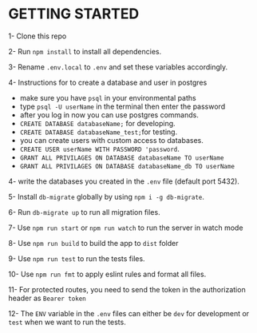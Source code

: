 # GETTING STARTED

1- Clone this repo

2- Run `npm install` to install all dependencies.

3- Rename `.env.local` to `.env` and set these variables accordingly.

4- Instructions for to create a database and user in postgres
 - make sure you have `psql` in your environmental paths
 - type `psql -U userName` in the terminal then enter the password
 - after you log in now you can use postgres commands.
 - `CREATE DATABASE databaseName;` for developing.
 - `CREATE DATABASE databaseName_test;`for testing.
 - you can create users with custom access to databases.
 - `CREATE USER userName WITH PASSWORD 'password`.
 - `GRANT ALL PRIVILAGES ON DATABASE databaseName TO userName`
 - `GRANT ALL PRIVILAGES ON DATABASE databaseName_db TO userName`

4- write the databases you created in the `.env` file  (default port 5432).

5- Install `db-migrate` globally by using `npm i -g db-migrate`.

6- Run `db-migrate up` to run all migration files.

7- Use `npm run start` or `npm run watch` to run the server in watch mode

8- Use `npm run build` to build the app to `dist` folder

9- Use `npm run test` to run the tests files.

10- Use `npm run fmt` to apply eslint rules and format all files.

11- For protected routes, you need to send the token in the authorization header as `Bearer token`

12- The `ENV` variable in the `.env` files can either be `dev` for development or `test` when we 
want to run the tests.
